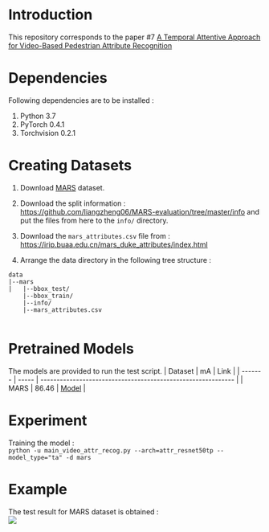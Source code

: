 # Introduction
This repository corresponds to the paper #7
[A Temporal Attentive Approach for Video-Based Pedestrian Attribute Recognition](https://arxiv.org/abs/1901.05742)

# Dependencies
Following dependencies are to be installed : <br>
1. Python 3.7
2. PyTorch 0.4.1
3. Torchvision 0.2.1 

# Creating Datasets
1. Download [MARS](http://zheng-lab.cecs.anu.edu.au/Project/project_mars.html) dataset.
2. Download the split information : https://github.com/liangzheng06/MARS-evaluation/tree/master/info and put the files from here to the `info/` directory.
3. Download the `mars_attributes.csv` file from : https://irip.buaa.edu.cn/mars_duke_attributes/index.html

4. Arrange the data directory in the following tree structure : 
```
data
|--mars
|   |--bbox_test/
    |--bbox_train/
    |--info/
    |--mars_attributes.csv


```

# Pretrained Models
The models are provided to run the test script.
| Dataset | mA    | Link                                                         |
| ------- | ----- | ------------------------------------------------------------ |
| MARS    | 86.46 | [Model]()                                                    |


# Experiment
Training the model : <br>
`python -u main_video_attr_recog.py --arch=attr_resnet50tp --model_type="ta" -d mars`

# Example
The test result for MARS dataset is obtained : <br>
<img src="imgs/rap-res.jpg">
